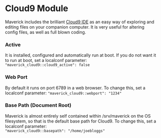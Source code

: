 # Cloud9 Module

Maverick includes the brilliant [Cloud9 IDE](https://c9.io/?redirect=0) as an easy way of exploring and editing files on your companion computer.  It is very useful for altering config files, as well as full blown coding.

### Active
It is installed, configured and automatically run at boot.  If you do not want it to run at boot, set a localconf parameter:
`"maverick_cloud9::cloud9_active": false`

### Web Port
By default it runs on port 6789 in a web browser.  To change this, set a localconf parameter:
`"maverick_cloud9::webport": "1234"`

### Base Path (Document Root)
Maverick is almost entirely self contained within /srv/maverick on the OS filesystem, so that is the default base path for Cloud9.  To change this, set a localconf parameter:  
`"maverick_cloud9::basepath": "/home/joebloggs"`
